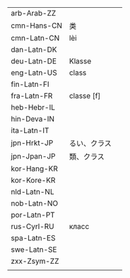 | | | |
|-|-|-|
| arb-Arab-ZZ |  |  |
| cmn-Hans-CN | 类 |  |
| cmn-Latn-CN | lèi |  |
| dan-Latn-DK |  |  |
| deu-Latn-DE | Klasse |  |
| eng-Latn-US | class |  |
| fin-Latn-FI |  |  |
| fra-Latn-FR | classe [f] |  |
| heb-Hebr-IL |  |  |
| hin-Deva-IN |  |  |
| ita-Latn-IT |  |  |
| jpn-Hrkt-JP | るい、クラス |  |
| jpn-Jpan-JP | 類、クラス |  |
| kor-Hang-KR |  |  |
| kor-Kore-KR |  |  |
| nld-Latn-NL |  |  |
| nob-Latn-NO |  |  |
| por-Latn-PT |  |  |
| rus-Cyrl-RU | класс |  |
| spa-Latn-ES |  |  |
| swe-Latn-SE |  |  |
| zxx-Zsym-ZZ |  |  |
|  |  |  |